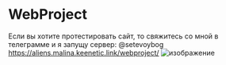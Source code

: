 # WebProject
Если вы хотите протестировать сайт, то свяжитесь со мной в телеграмме и я запущу сервер: @setevoybog
<br>https://aliens.malina.keenetic.link/webproject/
![изображение](https://user-images.githubusercontent.com/15861500/126872388-8e9ddc22-ffb4-4014-93a9-9bcbff74fdc1.png)

